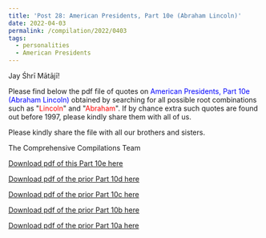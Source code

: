 ```yaml
---
title: 'Post 28: American Presidents, Part 10e (Abraham Lincoln)'
date: 2022-04-03
permalink: /compilation/2022/0403
tags:
  - personalities
  - American Presidents
---
```

Jay Śhrī Mātājī!

Please find below the pdf file of quotes on <font color="blue">American Presidents, Part 10e (Abraham Lincoln)</font> obtained by searching for all possible root combinations such as "<font color="red">Lincoln</font>" and "<font color="red">Abraham</font>". If by chance extra such quotes are found out before 1997, please kindly share them with all of us.<br>

Please kindly share the file with all our brothers and sisters.  

The Comprehensive Compilations Team

[Download pdf of this Part 10e here](http://seven-teams.github.io/files/American_Presidents_Part_10e_Abraham_Lincoln.pdf)

[Download pdf of the prior Part 10d here](http://seven-teams.github.io/files/American_Presidents_Part_10d_Abraham_Lincoln.pdf)

[Download pdf of the prior Part 10c here](http://seven-teams.github.io/files/American_Presidents_Part_10c_Abraham_Lincoln.pdf)

[Download pdf of the prior Part 10b here](http://seven-teams.github.io/files/American_Presidents_Part_10b_Abraham_Lincoln.pdf)

[Download pdf of the prior Part 10a here](http://seven-teams.github.io/files/American_Presidents_Part_10a_Abraham_Lincoln.pdf)